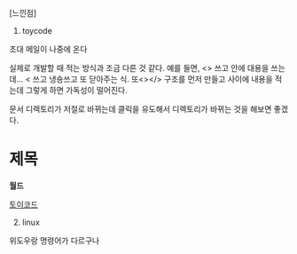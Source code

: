 [느낀점]

1. toycode

초대 메일이 나중에 온다

실제로 개발할 때 적는 방식과 조금 다른 것 같다. 
예를 들면, <> 쓰고 안에 대용을 쓰는데... < 쓰고 냉숑쓰고 또 닫아주는 식.
또<></> 구조를 먼저 만들고 사이에 내용을 적는데 그렇게 하면 가독성이 떨어진다.

문서 디렉토리가 저절로 바뀌는데 클릭을 유도해서 디렉토리가 바뀌는 것을 해보면 좋겠다.

# 제목

**월드**

[토이코드](http://toycode.com)


2. linux

위도우랑 명령어가 다르구나